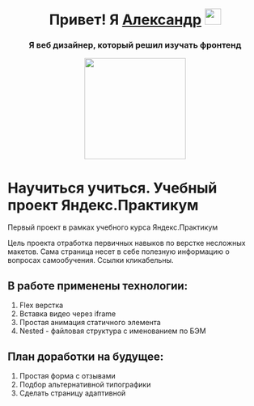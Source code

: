 <h1 align="center">Привет! Я <a href="https://www.behance.net/Alexndr_Korol" target="_blank">Александр</a>
<img src="https://github.com/blackcater/blackcater/raw/main/images/Hi.gif" height="32"/></h1>
<h3 align="center">Я веб дизайнер, который решил изучать фронтенд</h3>
<div id="header" align="center">
  <img src="https://media.giphy.com/media/scZPhLqaVOM1qG4lT9/giphy.gif" width="200"/>
</div>

# Научиться учиться. Учебный проект Яндекс.Практикум #

Первый проект в рамках учебного курса Яндекс.Практикум

Цель проекта отработка первичных навыков по верстке несложных макетов.
Сама страница несет в себе полезную информацию о вопросах самообучения. Ссылки кликабельны.

## В работе применены технологии:
1. Flex верстка
2. Вставка видео через iframe
3. Простая анимация статичного элемента
4. Nested - файловая структура с именованием по БЭМ

## План доработки на будущее:
1. Простая форма с отзывами
2. Подбор альтернативной типографики
3. Сделать страницу адаптивной
